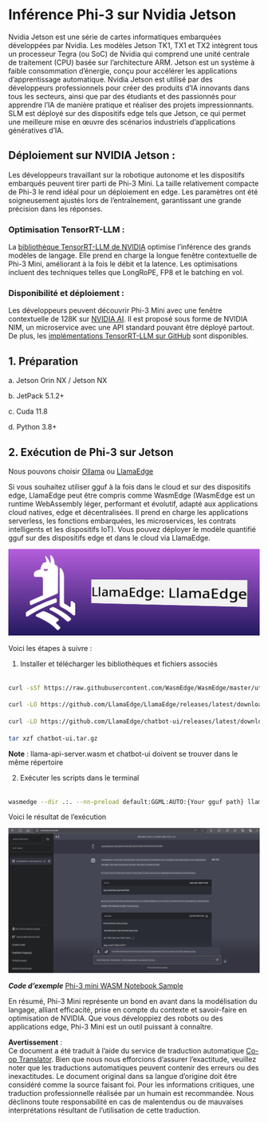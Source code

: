 <!--
CO_OP_TRANSLATOR_METADATA:
{
  "original_hash": "be4101a30d98e95a71d42c276e8bcd37",
  "translation_date": "2025-07-16T20:38:40+00:00",
  "source_file": "md/01.Introduction/03/Jetson_Inference.md",
  "language_code": "fr"
}
-->
# **Inférence Phi-3 sur Nvidia Jetson**

Nvidia Jetson est une série de cartes informatiques embarquées développées par Nvidia. Les modèles Jetson TK1, TX1 et TX2 intègrent tous un processeur Tegra (ou SoC) de Nvidia qui comprend une unité centrale de traitement (CPU) basée sur l’architecture ARM. Jetson est un système à faible consommation d’énergie, conçu pour accélérer les applications d’apprentissage automatique. Nvidia Jetson est utilisé par des développeurs professionnels pour créer des produits d’IA innovants dans tous les secteurs, ainsi que par des étudiants et des passionnés pour apprendre l’IA de manière pratique et réaliser des projets impressionnants. SLM est déployé sur des dispositifs edge tels que Jetson, ce qui permet une meilleure mise en œuvre des scénarios industriels d’applications génératives d’IA.

## Déploiement sur NVIDIA Jetson :  
Les développeurs travaillant sur la robotique autonome et les dispositifs embarqués peuvent tirer parti de Phi-3 Mini. La taille relativement compacte de Phi-3 le rend idéal pour un déploiement en edge. Les paramètres ont été soigneusement ajustés lors de l’entraînement, garantissant une grande précision dans les réponses.

### Optimisation TensorRT-LLM :  
La [bibliothèque TensorRT-LLM de NVIDIA](https://github.com/NVIDIA/TensorRT-LLM?WT.mc_id=aiml-138114-kinfeylo) optimise l’inférence des grands modèles de langage. Elle prend en charge la longue fenêtre contextuelle de Phi-3 Mini, améliorant à la fois le débit et la latence. Les optimisations incluent des techniques telles que LongRoPE, FP8 et le batching en vol.

### Disponibilité et déploiement :  
Les développeurs peuvent découvrir Phi-3 Mini avec une fenêtre contextuelle de 128K sur [NVIDIA AI](https://www.nvidia.com/en-us/ai-data-science/generative-ai/). Il est proposé sous forme de NVIDIA NIM, un microservice avec une API standard pouvant être déployé partout. De plus, les [implémentations TensorRT-LLM sur GitHub](https://github.com/NVIDIA/TensorRT-LLM) sont disponibles.

## **1. Préparation**

a. Jetson Orin NX / Jetson NX

b. JetPack 5.1.2+

c. Cuda 11.8

d. Python 3.8+

## **2. Exécution de Phi-3 sur Jetson**

Nous pouvons choisir [Ollama](https://ollama.com) ou [LlamaEdge](https://llamaedge.com)

Si vous souhaitez utiliser gguf à la fois dans le cloud et sur des dispositifs edge, LlamaEdge peut être compris comme WasmEdge (WasmEdge est un runtime WebAssembly léger, performant et évolutif, adapté aux applications cloud natives, edge et décentralisées. Il prend en charge les applications serverless, les fonctions embarquées, les microservices, les contrats intelligents et les dispositifs IoT). Vous pouvez déployer le modèle quantifié gguf sur des dispositifs edge et dans le cloud via LlamaEdge.

![llamaedge](../../../../../translated_images/llamaedge.e9d6ff96dff11cf729d0c895601ffb284d46998dd44022f5a3ebd3745c91e7db.fr.jpg)

Voici les étapes à suivre :

1. Installer et télécharger les bibliothèques et fichiers associés

```bash

curl -sSf https://raw.githubusercontent.com/WasmEdge/WasmEdge/master/utils/install.sh | bash -s -- --plugin wasi_nn-ggml

curl -LO https://github.com/LlamaEdge/LlamaEdge/releases/latest/download/llama-api-server.wasm

curl -LO https://github.com/LlamaEdge/chatbot-ui/releases/latest/download/chatbot-ui.tar.gz

tar xzf chatbot-ui.tar.gz

```

**Note** : llama-api-server.wasm et chatbot-ui doivent se trouver dans le même répertoire

2. Exécuter les scripts dans le terminal

```bash

wasmedge --dir .:. --nn-preload default:GGML:AUTO:{Your gguf path} llama-api-server.wasm -p phi-3-chat

```

Voici le résultat de l’exécution

![llamaedgerun](../../../../../translated_images/llamaedgerun.bed921516c9a821cf23486eee46e18241c442f862976040c2681b36b905125a6.fr.png)

***Code d’exemple*** [Phi-3 mini WASM Notebook Sample](https://github.com/Azure-Samples/Phi-3MiniSamples/tree/main/wasm)

En résumé, Phi-3 Mini représente un bond en avant dans la modélisation du langage, alliant efficacité, prise en compte du contexte et savoir-faire en optimisation de NVIDIA. Que vous développiez des robots ou des applications edge, Phi-3 Mini est un outil puissant à connaître.

**Avertissement** :  
Ce document a été traduit à l’aide du service de traduction automatique [Co-op Translator](https://github.com/Azure/co-op-translator). Bien que nous nous efforcions d’assurer l’exactitude, veuillez noter que les traductions automatiques peuvent contenir des erreurs ou des inexactitudes. Le document original dans sa langue d’origine doit être considéré comme la source faisant foi. Pour les informations critiques, une traduction professionnelle réalisée par un humain est recommandée. Nous déclinons toute responsabilité en cas de malentendus ou de mauvaises interprétations résultant de l’utilisation de cette traduction.